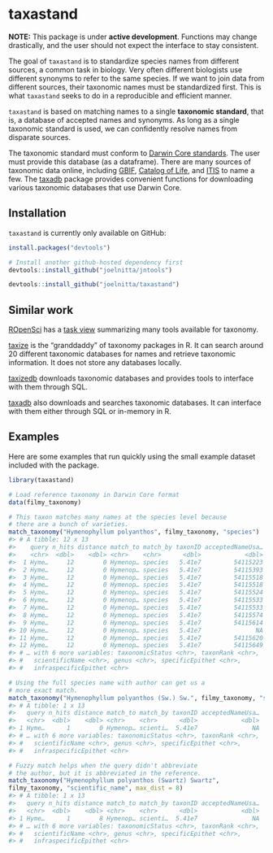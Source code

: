 
<!-- README.md is generated from README.Rmd. Please edit that file -->

# taxastand

<!-- badges: start -->

<!-- badges: end -->

**NOTE:** This package is under **active development**. Functions may
change drastically, and the user should not expect the interface to stay
consistent.

The goal of `taxastand` is to standardize species names from different
sources, a common task in biology. Very often different biologists use
different synonyms to refer to the same species. If we want to join data
from different sources, their taxonomic names must be standardized
first. This is what `taxastand` seeks to do in a reproducible and
efficient manner.

`taxastand` is based on matching names to a single **taxonomic
standard**, that is, a database of accepted names and synonyms. As long
as a single taxonomic standard is used, we can confidently resolve names
from disparate sources.

The taxonomic standard must conform to [Darwin Core
standards](https://dwc.tdwg.org/). The user must provide this database
(as a dataframe). There are many sources of taxonomic data online,
including
[GBIF](https://www.gbif.org/en/dataset/d7dddbf4-2cf0-4f39-9b2a-bb099caae36c),
[Catalog of Life](http://www.catalogueoflife.org/), and
[ITIS](https://www.itis.gov/) to name a few. The
[taxadb](https://cboettig.github.io/taxadb/index.html) package provides
convenient functions for downloading various taxonomic databases that
use Darwin Core.

## Installation

`taxastand` is currently only available on GitHub:

``` r
install.packages("devtools")

# Install another github-hosted dependency first
devtools::install_github("joelnitta/jntools")

devtools::install_github("joelnitta/taxastand")
```

## Similar work

[ROpenSci](https://ropensci.org/) has a [task
view](https://github.com/ropensci/taxonomy) summarizing many tools
available for taxonomy.

[taxize](https://github.com/ropensci/taxize) is the “granddaddy” of
taxonomy packages in R. It can search around 20 different taxonomic
databases for names and retrieve taxonomic information. It does not
store any databases locally.

[taxizedb](https://github.com/ropensci/taxizedb) downloads taxonomic
databases and provides tools to interface with them through SQL.

[taxadb](https://cboettig.github.io/taxadb/index.html) also downloads
and searches taxonomic databases. It can interface with them either
through SQL or in-memory in R.

## Examples

Here are some examples that run quickly using the small example dataset
included with the package.

``` r
library(taxastand)

# Load reference taxonomy in Darwin Core format
data(filmy_taxonomy)

# This taxon matches many names at the species level because
# there are a bunch of varieties.
match_taxonomy("Hymenophyllum polyanthos", filmy_taxonomy, "species")
#> # A tibble: 12 x 13
#>    query n_hits distance match_to match_by taxonID acceptedNameUsa…
#>    <chr>  <dbl>    <dbl> <chr>    <chr>      <dbl>            <dbl>
#>  1 Hyme…     12        0 Hymenop… species   5.41e7         54115223
#>  2 Hyme…     12        0 Hymenop… species   5.41e7         54115393
#>  3 Hyme…     12        0 Hymenop… species   5.41e7         54115518
#>  4 Hyme…     12        0 Hymenop… species   5.41e7         54115518
#>  5 Hyme…     12        0 Hymenop… species   5.41e7         54115524
#>  6 Hyme…     12        0 Hymenop… species   5.41e7         54115533
#>  7 Hyme…     12        0 Hymenop… species   5.41e7         54115533
#>  8 Hyme…     12        0 Hymenop… species   5.41e7         54115574
#>  9 Hyme…     12        0 Hymenop… species   5.41e7         54115614
#> 10 Hyme…     12        0 Hymenop… species   5.41e7               NA
#> 11 Hyme…     12        0 Hymenop… species   5.41e7         54115620
#> 12 Hyme…     12        0 Hymenop… species   5.41e7         54115649
#> # … with 6 more variables: taxonomicStatus <chr>, taxonRank <chr>,
#> #   scientificName <chr>, genus <chr>, specificEpithet <chr>,
#> #   infraspecificEpithet <chr>

# Using the full species name with author can get us a
# more exact match.
match_taxonomy("Hymenophyllum polyanthos (Sw.) Sw.", filmy_taxonomy, "scientific_name")
#> # A tibble: 1 x 13
#>   query n_hits distance match_to match_by taxonID acceptedNameUsa…
#>   <chr>  <dbl>    <dbl> <chr>    <chr>      <dbl>            <dbl>
#> 1 Hyme…      1        0 Hymenop… scienti…  5.41e7               NA
#> # … with 6 more variables: taxonomicStatus <chr>, taxonRank <chr>,
#> #   scientificName <chr>, genus <chr>, specificEpithet <chr>,
#> #   infraspecificEpithet <chr>

# Fuzzy match helps when the query didn't abbreviate
# the author, but it is abbreviated in the reference.
match_taxonomy("Hymenophyllum polyanthos (Swartz) Swartz",
filmy_taxonomy, "scientific_name", max_dist = 8)
#> # A tibble: 1 x 13
#>   query n_hits distance match_to match_by taxonID acceptedNameUsa…
#>   <chr>  <dbl>    <dbl> <chr>    <chr>      <dbl>            <dbl>
#> 1 Hyme…      1        8 Hymenop… scienti…  5.41e7               NA
#> # … with 6 more variables: taxonomicStatus <chr>, taxonRank <chr>,
#> #   scientificName <chr>, genus <chr>, specificEpithet <chr>,
#> #   infraspecificEpithet <chr>
```
